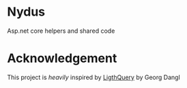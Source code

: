 # Nydus
Asp.net core helpers and shared code

# Acknowledgement
This project is *heavily* inspired by [LigthQuery](https://github.com/GeorgDangl/LightQuery) by Georg Dangl